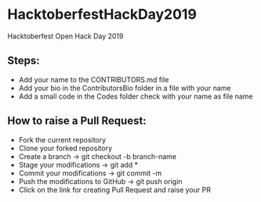 # HacktoberfestHackDay2019
Hacktoberfest Open Hack Day 2019
## Steps:
* Add your name to the CONTRIBUTORS.md file
* Add your bio in the ContributorsBio folder in a file with your name
* Add a small code in the Codes folder check with your name as file name
## How to raise a Pull Request:
* Fork the current repository
* Clone your forked repository
* Create a branch -> git checkout -b branch-name
* Stage your modifications -> git add *
* Commit your modifications -> git commit -m <commit-message>
* Push the modifications to GitHub -> git push origin <branch-name>
* Click on the link for creating Pull Request and raise your PR
